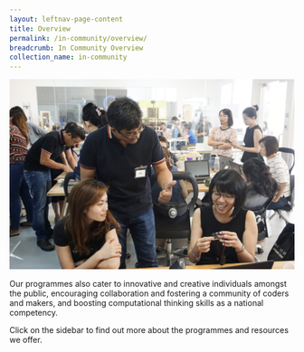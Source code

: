 ```yaml
---
layout: leftnav-page-content
title: Overview
permalink: /in-community/overview/
breadcrumb: In Community Overview
collection_name: in-community
---
```

![in community overview image](/images/in-community/overview/in-community-overview-image.jpg)

Our programmes also cater to innovative and creative individuals amongst the public, encouraging collaboration and fostering a community of coders and makers, and boosting computational thinking skills as a national competency. 

Click on the sidebar to find out more about the programmes and resources we offer.
